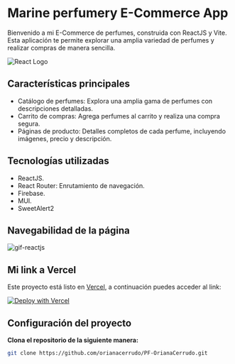 # Marine perfumery E-Commerce App

Bienvenido a mi E-Commerce de perfumes, construida con ReactJS y Vite. Esta aplicación te permite explorar una amplia variedad de perfumes y realizar compras de manera sencilla.

![React Logo](https://upload.wikimedia.org/wikipedia/commons/thumb/a/a7/React-icon.svg/200px-React-icon.svg.png)

## Características principales

- Catálogo de perfumes: Explora una amplia gama de perfumes con descripciones detalladas.
- Carrito de compras: Agrega perfumes al carrito y realiza una compra segura.
- Páginas de producto: Detalles completos de cada perfume, incluyendo imágenes, precio y descripción.

## Tecnologías utilizadas

- ReactJS.
- React Router: Enrutamiento de navegación.
- Firebase.
- MUI.
- SweetAlert2

## Navegabilidad de la página
![gif-reactjs](https://github.com/orianacerrudo/PF-OrianaCerrudo/assets/130574477/b6be320e-46c8-423f-9de4-2b48ba39cf13)

## Mi link a Vercel

Este proyecto está listo en [Vercel](https://vercel.com/), a continuación puedes acceder al link:

[![Deploy with Vercel](https://vercel.com/button)](https://marine-perfumery.vercel.app/)

## Configuración del proyecto

**Clona el repositorio de la siguiente manera:**

```bash
git clone https://github.com/orianacerrudo/PF-OrianaCerrudo.git

```
